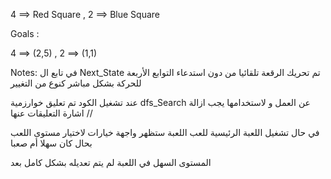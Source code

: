4 ==> Red Square ,
2 ==> Blue Square

Goals :

4 ==> (2,5) ,
2 ==> (1,1)

Notes: في تابع ال Next_State تم تحريك الرقعة تلقائيا من دون استدعاء التوابع الأربعة للحركة بشكل مباشر كنوع من التغيير

عند تشغيل الكود تم تعليق خوارزمية dfs_Search عن العمل 
و لاستخدامها يجب ازالة اشارة التعليقات عنها //

في حال تشغيل اللعبة الرئيسية للعب اللعبة ستظهر واجهة خيارات لاختيار مستوى اللعب بحال كان سهلا أم صعبا 

المستوى السهل في اللعبة لم يتم تعديله بشكل كامل بعد
